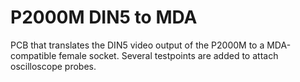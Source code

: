 # P2000M DIN5 to MDA

PCB that translates the DIN5 video output of the P2000M to a MDA-compatible
female socket. Several testpoints are added to attach oscilloscope probes.